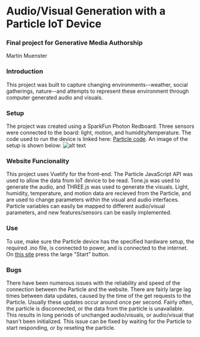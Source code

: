 # Audio/Visual Generation with a Particle IoT Device
### Final project for Generative Media Authorship
Martin Muenster

### Introduction
This project was built to capture changing environments--weather, social gatherings, nature--and attempts to represent these environment through computer generated audio and visuals. 

### Setup
The project was created using a SparkFun Photon Redboard. Three sensors were connected to the board: light, motion, and humidity/temperature. The code used to run the device is linked here:
[Particle code](https://github.com/martinmuenster/particle/env.ino).
An image of the setup is shown below:
![alt text](https://github.com/martinmuenster/particle/images/setup.jpg "Particle setup")

### Website Funcionality
This project uses Vuetify for the front-end. The Particle JavaScript API was used to allow the data from IoT device to be read. Tone.js was used to generate the audio, and THREE.js was used to generate the visuals. Light, humidity, temperature, and motion data are recieved from the Particle, and are used to change parameters within the visual and audio interfaces. Particle variables can easily be mapped to different audio/visual parameters, and new features/sensors can be easily implemented.

### Use
To use, make sure the Particle device has the specified hardware setup, the required .ino file, is connected to power, and is connected to the internet. On [this site](https://martinmuenster.github.io/particle/particle-app/index.html) press the large "Start" button.

### Bugs
There have been numerous issues with the reliability and speed of the connection between the Particle and the website. There are fairly large lag times between data updates, caused by the time of the get requests to the Particle. Usually these updates occur around once per second. Fairly often, the particle is disconnected, or the data from the particle is unavailable. This results in long periods of unchanged audio/visuals, or audio/visual that hasn't been initialized. This issue can be fixed by waiting for the Particle to start responding, or by reseting the particle.
